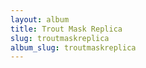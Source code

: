 ```yaml
---
layout: album
title: Trout Mask Replica
slug: troutmaskreplica
album_slug: troutmaskreplica
---
```

